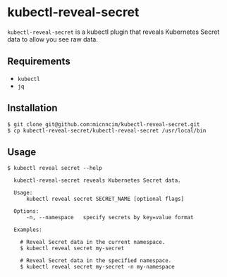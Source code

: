 # kubectl-reveal-secret

`kubectl-reveal-secret` is a kubectl plugin that reveals Kubernetes Secret data to allow you see raw data.

## Requirements

- `kubectl`
- `jq`

## Installation

```console
$ git clone git@github.com:micnncim/kubectl-reveal-secret.git
$ cp kubectl-reveal-secret/kubectl-reveal-secret /usr/local/bin
```

## Usage

```console
$ kubectl reveal secret --help

  kubectl-reveal-secret reveals Kubernetes Secret data.

  Usage:
      kubectl reveal secret SECRET_NAME [optional flags]

  Options:
      -n, --namespace   specify secrets by key=value format

  Examples:

    # Reveal Secret data in the current namespace.
    $ kubectl reveal secret my-secret

    # Reveal Secret data in the specified namespace.
    $ kubectl reveal secret my-secret -n my-namespace

```
